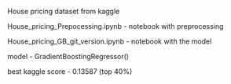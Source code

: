 House pricing dataset from kaggle

House_pricing_Prepocessing.ipynb - notebook with preprocessing

House_pricing_GB_git_version.ipynb - notebook with the model

model - GradientBoostingRegressor()

best kaggle score - 0.13587 (top 40%)

